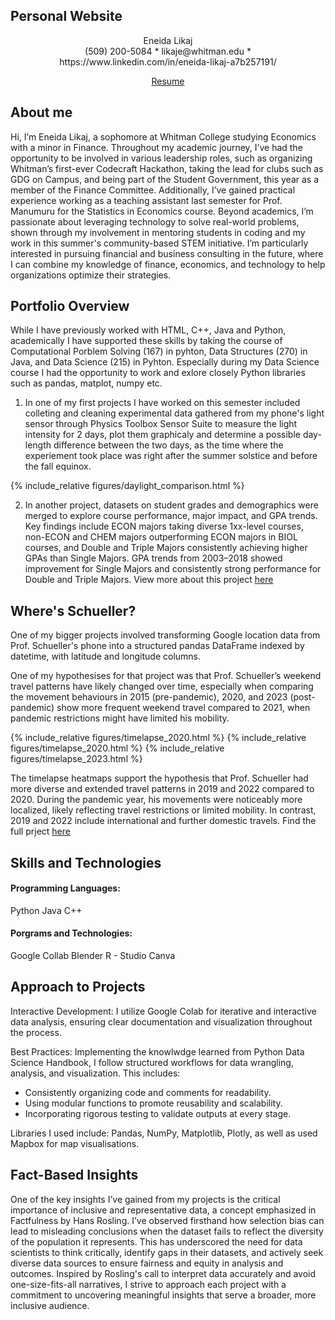 ## Personal Website 
<div align="center">
  Eneida Likaj
</div>

<div align="center">
  (509) 200-5084 * likaje@whitman.edu * https://www.linkedin.com/in/eneida-likaj-a7b257191/ 
  <p><a href="https://drive.google.com/file/d/1UC0yQGDHgcBRNg2DVpymw41IlIg1vByu/view?usp=sharing" target="_blank">Resume</a></p>
</div>


## About me
Hi, I’m Eneida Likaj, a sophomore at Whitman College studying Economics with a minor in Finance. 
Throughout my academic journey, I’ve had the opportunity to be involved in various leadership roles, such as organizing Whitman’s first-ever Codecraft Hackathon, taking the lead for clubs such as GDG on Campus, and being part of the Student Government, this year as a member of the Finance Committee. Additionally, I’ve gained practical experience working as a teaching assistant last semester for Prof. Manumuru for the Statistics in Economics course.
Beyond academics, I’m passionate about leveraging technology to solve real-world problems, shown through my involvement in mentoring students in coding and my work in this summer's community-based STEM initiative.
I’m particularly interested in pursuing financial and business consulting in the future, where I can combine my knowledge of finance, economics, and technology to help organizations optimize their strategies. 

## Portfolio Overview
While I have previously worked with HTML, C++, Java and Python, academically I have supported these skills by taking the course of Computational Porblem Solving (167) in pyhton, Data Structures (270) in Java, and Data Science (215) in Pyhton.
Especially during my Data Science course I had the opportunity to work and exlore closely Python libraries such as pandas, matplot, numpy etc. 

1. In one of my first projects I have worked on this semester included colleting and cleaning experimental data gathered from my phone's light sensor through Physics Toolbox Sensor Suite to measure the light intensity for 2 days, plot them graphicaly and determine a possible day-length difference between the two days, as the time where the experiement took place was right after the summer solstice and before the fall equinox.

{% include_relative figures/daylight_comparison.html %}

2. In another project, datasets on student grades and demographics were merged to explore course performance, major impact, and GPA trends. Key findings include ECON majors taking diverse 1xx-level courses, non-ECON and CHEM majors outperforming ECON majors in BIOL courses, and Double and Triple Majors consistently achieving higher GPAs than Single Majors. GPA trends from 2003–2018 showed improvement for Single Majors and consistently strong performance for Double and Triple Majors.
View more about this project 
<a href="https://colab.research.google.com/drive/1FQ1r23vMKJq5bhvWjfOPDZBqghMhEIpd?usp=sharing" target="_blank">here</a>

## Where's Schueller?

One of my bigger projects involved transforming Google location data from Prof. Schueller's phone into a structured pandas DataFrame indexed by datetime, with latitude and longitude columns.

One of my hypothesises for that project was that Prof. Schueller’s weekend travel patterns have likely changed over time, especially when comparing the movement behaviours in 2015 (pre-pandemic), 2020, and 2023 (post-pandemic) show more frequent weekend travel compared to 2021, when pandemic restrictions might have limited his mobility.

{% include_relative figures/timelapse_2020.html %}
{% include_relative figures/timelapse_2020.html %}
{% include_relative figures/timelapse_2023.html %}

The timelapse heatmaps support the hypothesis that Prof. Schueller had more diverse and extended travel patterns in 2019 and 2022 compared to 2020. During the pandemic year, his movements were noticeably more localized, likely reflecting travel restrictions or limited mobility. In contrast, 2019 and 2022 include international and further domestic travels.
Find the full prject 
<a href="https://colab.research.google.com/drive/16VBqXlgDpoVissV-YfJqjQtlUCJL9_00?usp=sharing" target="_blank">here</a>


## Skills and Technologies
#### Programming Languages:
Python
Java
C++

#### Porgrams and Technologies:
Google Collab
Blender
R - Studio
Canva

## Approach to Projects
Interactive Development:
I utilize Google Colab for iterative and interactive data analysis, ensuring clear documentation and visualization throughout the process.

Best Practices:
Implementing the knowlwdge learned from Python Data Science Handbook, I follow structured workflows for data wrangling, analysis, and visualization. This includes:
- Consistently organizing code and comments for readability.
- Using modular functions to promote reusability and scalability.
- Incorporating rigorous testing to validate outputs at every stage.

Libraries I used include: Pandas, NumPy, Matplotlib, Plotly, as well as used Mapbox for map visualisations.


## Fact-Based Insights
One of the key insights I’ve gained from my projects is the critical importance of inclusive and representative data, a concept emphasized in Factfulness by Hans Rosling. I’ve observed firsthand how selection bias can lead to misleading conclusions when the dataset fails to reflect the diversity of the population it represents. This has underscored the need for data scientists to think critically, identify gaps in their datasets, and actively seek diverse data sources to ensure fairness and equity in analysis and outcomes. Inspired by Rosling's call to interpret data accurately and avoid one-size-fits-all narratives, I strive to approach each project with a commitment to uncovering meaningful insights that serve a broader, more inclusive audience.



 



